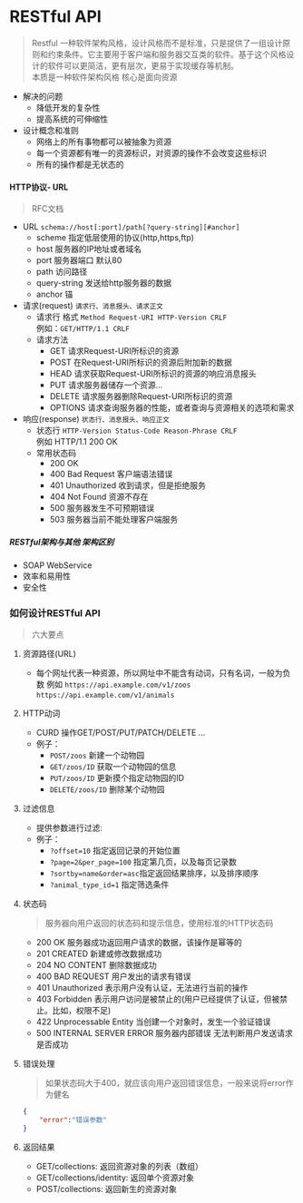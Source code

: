 # RESTful API
>Restful 一种软件架构风格，设计风格而不是标准，只是提供了一组设计原则和约束条件。它主要用于客户端和服务器交互类的软件。基于这个风格设计的软件可以更简洁，更有层次，更易于实现缓存等机制。  
本质是一种软件架构风格 核心是面向资源

* 解决的问题
	* 降低开发的复杂性
	* 提高系统的可伸缩性
* 设计概念和准则
	* 网络上的所有事物都可以被抽象为资源
	* 每一个资源都有唯一的资源标识，对资源的操作不会改变这些标识
	* 所有的操作都是无状态的


#### HTTP协议- URL
>RFC文档 

* URL `schema://host[:port]/path[?query-string][#anchor]`
	* scheme 指定低层使用的协议(http,https,ftp)
	* host 服务器的IP地址或者域名
	* port 服务器端口 默认80
	* path 访问路径
	* query-string 发送给http服务器的数据
	* anchor 锚	
* 请求(request) `请求行、消息报头、请求正文`
	* 请求行 格式 `Method Request-URI HTTP-Version CRLF`  
	例如：`GET/HTTP/1.1 CRLF`
	* 请求方法
		* GET 请求Request-URI所标识的资源
		* POST 在Request-URI所标识的资源后附加新的数据
		* HEAD 请求获取Request-URI所标识的资源的响应消息报头
		* PUT 请求服务器储存一个资源...
		* DELETE 请求服务器删除Request-URI所标识的资源
		* OPTIONS 请求查询服务器的性能，或者查询与资源相关的选项和需求
* 响应(response) `状态行、消息报头、响应正文`
	* 状态行 `HTTP-Version Status-Code Reason-Phrase CRLF`   
	例如 HTTP/1.1 200 OK
	* 常用状态码
		* 200 OK
		* 400 Bad Request 客户端语法错误
		* 401 Unauthorized 收到请求，但是拒绝服务
		* 404 Not Found 资源不存在
		* 500 服务器发生不可预期错误
		* 503 服务器当前不能处理客户端服务

##### RESTful架构与其他 架构区别
* SOAP WebService
* 效率和易用性
* 安全性

### 如何设计RESTful API
> 六大要点 

1. 资源路径(URL)
	* 每个网址代表一种资源，所以网址中不能含有动词，只有名词，一般为负数 
	例如 `https://api.example.com/v1/zoos`
		 `https://api.example.com/v1/animals` 
1. HTTP动词
	* CURD 操作GET/POST/PUT/PATCH/DELETE ...
	* 例子：
		* `POST/zoos` 新建一个动物园
	    * `GET/zoos/ID` 获取一个动物园的信息
		* `PUT/zoos/ID` 更新摸个指定动物园的ID
		* `DELETE/zoos/ID` 删除某个动物园
1. 过滤信息
	* 提供参数进行过滤:
	* 例子：
		* `?offset=10` 指定返回记录的开始位置
		* `?page=2&per_page=100` 指定第几页，以及每页记录数
		* `?sortby=name&order=asc`指定返回结果排序，以及排序顺序
		* `?animal_type_id=1` 指定筛选条件
1. 状态码
	
	>服务器向用户返回的状态码和提示信息，使用标准的HTTP状态码	
	* 200 OK 服务器成功返回用户请求的数据，该操作是幂等的
	* 201 CREATED 新建或修改数据成功
	* 204 NO CONTENT 删除数据成功
	* 400 BAD REQUEST 用户发出的请求有错误
	* 401 Unauthorized 表示用户没有认证，无法进行当前的操作
	* 403 Forbidden 表示用户访问是被禁止的(用户已经提供了认证，但被禁止。比如，权限不足)
	* 422 Unprocessable Entity 当创建一个对象时，发生一个验证错误
	* 500 INTERNAL SERVER ERROR 服务器内部错误 无法判断用户发送请求是否成功

1. 错误处理
	
	>如果状态码大于400，就应该向用户返回错误信息，一般来说将error作为健名
	
	```json
	{
		"error":"错误参数"
	}
	```


1. 返回结果
	* GET/collections: 返回资源对象的列表（数组）
	* GET/collections/identity: 返回单个资源对象
	* POST/collections: 返回新生的资源对象
	






